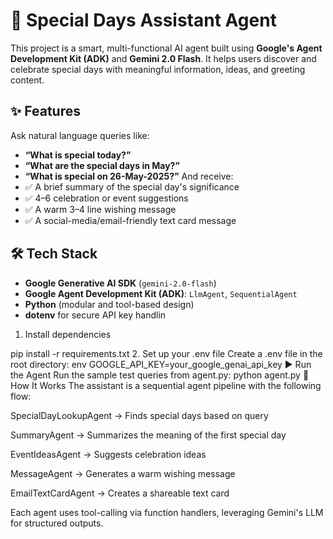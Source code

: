 # 🎉 Special Days Assistant Agent

This project is a smart, multi-functional AI agent built using **Google's Agent Development Kit (ADK)** and **Gemini 2.0 Flash**. It helps users discover and celebrate special days with meaningful information, ideas, and greeting content.

## ✨ Features

Ask natural language queries like:
- **“What is special today?”**
- **“What are the special days in May?”**
- **“What is special on 26-May-2025?”**
And receive:
- ✅ A brief summary of the special day's significance  
- ✅ 4–6 celebration or event suggestions  
- ✅ A warm 3–4 line wishing message  
- ✅ A social-media/email-friendly text card message

## 🛠️ Tech Stack

- **Google Generative AI SDK** (`gemini-2.0-flash`)
- **Google Agent Development Kit (ADK)**: `LlmAgent`, `SequentialAgent`
- **Python** (modular and tool-based design)
- **dotenv** for secure API key handlin
1. Install dependencies

pip install -r requirements.txt
2. Set up your .env file
Create a .env file in the root directory:
env
GOOGLE_API_KEY=your_google_genai_api_key
▶️ Run the Agent
Run the sample test queries from agent.py:
python agent.py
🧠 How It Works
The assistant is a sequential agent pipeline with the following flow:

SpecialDayLookupAgent → Finds special days based on query

SummaryAgent → Summarizes the meaning of the first special day

EventIdeasAgent → Suggests celebration ideas

MessageAgent → Generates a warm wishing message

EmailTextCardAgent → Creates a shareable text card

Each agent uses tool-calling via function handlers, leveraging Gemini's LLM for structured outputs.
